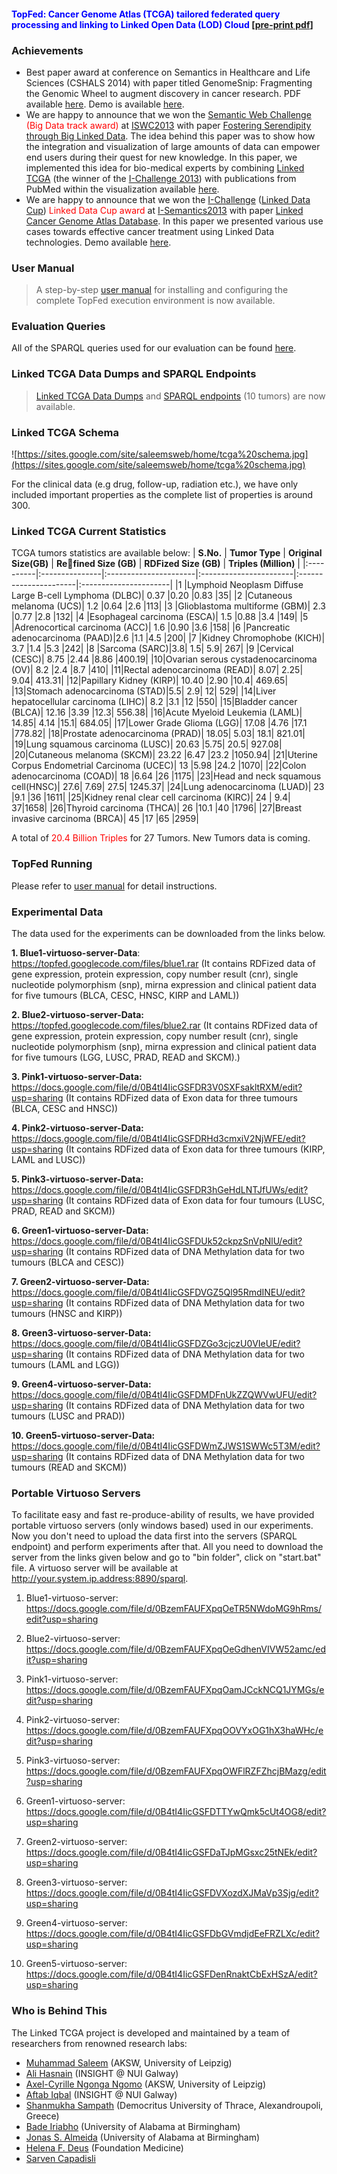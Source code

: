 #### <font color='blue'>TopFed: Cancer Genome Atlas (TCGA) tailored federated query  processing and linking to Linked Open Data (LOD) Cloud </font> [[pre-print pdf](http://www.jbiomedsem.com/imedia/1543416435123551_article.pdf)] ####

### Achievements ###

  * Best paper award at conference on Semantics in Healthcare and Life Sciences (CSHALS 2014) with paper titled GenomeSnip: Fragmenting the Genomic Wheel to augment discovery in cancer research. PDF available [here](http://goo.gl/Nkgi0P). Demo is available [here](http://srvgal78.deri.ie/genomeSnip/).
  * We are happy to announce that we won the [Semantic Web Challenge](http://challenge.semanticweb.org/) <font color='red'> (Big Data track award) </font> at [ISWC2013](http://iswc2013.semanticweb.org/) with paper [Fostering Serendipity through Big Linked Data](http://goo.gl/gGLtzi). The idea behind this paper was to show how the integration and visualization of large amounts of data can empower end users during their quest for new knowledge. In this paper, we implemented this idea for bio-medical experts by combining [Linked TCGA](http://goo.gl/bH9f9u) (the winner of the [I-Challenge 2013](http://i-semantics.tugraz.at/i-challenge/call-for-submissions)) with publications from PubMed within the visualization available [here](http://srvgal78.deri.ie/tcga-pubmed/).
  * We are happy to announce that we won the [I-Challenge](http://i-know.tugraz.at/i-know-awards-2013#linked_data_cup) ([Linked Data Cup](http://i-semantics.tugraz.at/i-challenge/call-for-submissions))<font color='red'> Linked Data Cup award </font>at [I-Semantics2013](http://i-semantics.tugraz.at/) with paper [Linked Cancer Genome Atlas Database](http://goo.gl/bH9f9u). In this paper we presented various use cases towards effective cancer treatment using Linked Data technologies. Demo available [here](http://linkeddatacup-demo.deri.ie/).

### User Manual ###

> A step-by-step [user manual](http://goo.gl/0oTAKV) for installing and configuring the complete TopFed execution environment is now available.

### Evaluation Queries ###
All of the SPARQL queries used for our evaluation can be found [here](http://goo.gl/UxUEXk).
### Linked TCGA Data Dumps and SPARQL Endpoints ###

> [Linked TCGA Data Dumps](http://tcga.deri.ie/dumps/) and [SPARQL endpoints](http://tcga.deri.ie/) (10 tumors) are now available.

### Linked TCGA Schema ###

![https://sites.google.com/site/saleemsweb/home/tcga%20schema.jpg](https://sites.google.com/site/saleemsweb/home/tcga%20schema.jpg)

For the clinical data (e.g drug, follow-up, radiation etc.), we have only included important properties as the complete list of properties is around 300.

### Linked TCGA Current Statistics ###

TCGA tumors statistics are available below:
| **S.No.** | **Tumor Type** | **Original Size(GB)** | **Refined Size (GB)** | **RDFized Size (GB)** | **Triples (Million)** |
|:----------|:---------------|:----------------------|:-----------------------|:----------------------|:----------------------|
|1 |Lymphoid Neoplasm Diffuse Large B-cell Lymphoma (DLBC)| 0.37 |0.20 |0.83 |35|
|2 |Cutaneous melanoma (UCS)| 1.2 |0.64 |2.6 |113|
|3 |Glioblastoma multiforme (GBM)| 2.3 |0.77 |2.8 |132|
|4 |Esophageal carcinoma (ESCA)| 1.5 |0.88 |3.4 |149|
|5 |Adrenocortical carcinoma (ACC)| 1.6 |0.90 |3.6 |158|
|6 |Pancreatic adenocarcinoma (PAAD)|2.6 |1.1 |4.5 |200|
|7 |Kidney Chromophobe (KICH)| 3.7 |1.4 |5.3 |242|
|8 |Sarcoma (SARC)|3.8| 1.5| 5.9| 267|
|9 |Cervical (CESC)| 8.75 |2.44 |8.86 |400.19|
|10|Ovarian serous cystadenocarcinoma (OV)| 8.2 |2.4 |8.7 |410|
|11|Rectal adenocarcinoma (READ)| 8.07| 2.25| 9.04| 413.31|
|12|Papillary Kidney (KIRP)| 10.40 |2.90 |10.4| 469.65|
|13|Stomach adenocarcinoma (STAD)|5.5| 2.9| 12| 529|
|14|Liver hepatocellular carcinoma (LIHC)| 8.2 |3.1 |12 |550|
|15|Bladder cancer (BLCA)| 12.16 |3.39 |12.3| 556.38|
|16|Acute Myeloid Leukemia (LAML)| 14.85| 4.14 |15.1| 684.05|
|17|Lower Grade Glioma (LGG)| 17.08 |4.76 |17.1 |778.82|
|18|Prostate adenocarcinoma (PRAD)| 18.05| 5.03| 18.1| 821.01|
|19|Lung squamous carcinoma (LUSC)| 20.63 |5.75| 20.5| 927.08|
|20|Cutaneous melanoma (SKCM)| 23.22 |6.47 |23.2 |1050.94|
|21|Uterine Corpus Endometrial Carcinoma (UCEC)| 13 |5.98 |24.2 |1070|
|22|Colon adenocarcinoma (COAD)| 18 |6.64 |26 |1175|
|23|Head and neck squamous cell(HNSC)| 27.6| 7.69| 27.5| 1245.37|
|24|Lung adenocarcinoma (LUAD)| 23 |9.1 |36 |1611|
|25|Kidney renal clear cell carcinoma (KIRC)| 24 | 9.4| 37|1658|
|26|Thyroid carcinoma (THCA)| 26 |10.1 |40 |1796|
|27|Breast invasive carcinoma (BRCA)| 45 |17 |65 |2959|

A total of <font color='red'> 20.4 Billion Triples </font>for 27 Tumors. New Tumors data is coming.

### TopFed Running ###

Please refer to [user manual](http://goo.gl/0oTAKV) for detail instructions.

### Experimental Data ###
The data used for the experiments can be downloaded from the links below.

**1. Blue1-virtuoso-server-Data**: https://topfed.googlecode.com/files/blue1.rar (It contains RDFized data of gene expression, protein expression, copy number result (cnr), single nucleotide polymorphism (snp), mirna expression and clinical patient data for five tumours (BLCA, CESC, HNSC, KIRP and LAML))

**2. Blue2-virtuoso-server-Data:** https://topfed.googlecode.com/files/blue2.rar (It contains RDFized data of gene expression, protein expression, copy number result (cnr), single nucleotide polymorphism (snp), mirna expression and clinical patient data for five tumours (LGG, LUSC, PRAD, READ and SKCM).)

**3. Pink1-virtuoso-server-Data:** https://docs.google.com/file/d/0B4tI4IicGSFDR3V0SXFsakltRXM/edit?usp=sharing (It contains RDFized data of Exon data for three tumours (BLCA, CESC and HNSC))

**4. Pink2-virtuoso-server-Data:** https://docs.google.com/file/d/0B4tI4IicGSFDRHd3cmxiV2NjWFE/edit?usp=sharing (It contains RDFized data of Exon data for three tumours (KIRP, LAML and LUSC))

**5. Pink3-virtuoso-server-Data:** https://docs.google.com/file/d/0B4tI4IicGSFDR3hGeHdLNTJfUWs/edit?usp=sharing (It contains RDFized data of Exon data for four tumours (LUSC, PRAD, READ and SKCM))

**6. Green1-virtuoso-server-Data:** https://docs.google.com/file/d/0B4tI4IicGSFDUk52ckpzSnVpNlU/edit?usp=sharing (It contains RDFized data of DNA Methylation data for two tumours (BLCA and CESC))

**7. Green2-virtuoso-server-Data:** https://docs.google.com/file/d/0B4tI4IicGSFDVGZ5Ql95RmdINEU/edit?usp=sharing (It contains RDFized data of DNA Methylation data for two tumours (HNSC and KIRP))

**8. Green3-virtuoso-server-Data:** https://docs.google.com/file/d/0B4tI4IicGSFDZGo3cjczU0VIeUE/edit?usp=sharing (It contains RDFized data of DNA Methylation data for two tumours (LAML and LGG))

**9. Green4-virtuoso-server-Data:** https://docs.google.com/file/d/0B4tI4IicGSFDMDFnUkZZQWVwUFU/edit?usp=sharing (It contains RDFized data of DNA Methylation data for two tumours (LUSC and PRAD))

**10. Green5-virtuoso-server-Data:** https://docs.google.com/file/d/0B4tI4IicGSFDWmZJWS1SWWc5T3M/edit?usp=sharing (It contains RDFized data of DNA Methylation data for two tumours (READ and SKCM))

### Portable Virtuoso Servers ###
To facilitate easy and fast re-produce-ability of results, we have provided portable virtuoso servers (only windows based) used in our experiments. Now you don't need to upload the data first into the servers (SPARQL endpoint) and perform experiments after that. All you need to download the server from the links given below and go to "bin folder", click on "start.bat" file. A virtuoso server will be available at http://your.system.ip.address:8890/sparql.

1. Blue1-virtuoso-server: https://docs.google.com/file/d/0BzemFAUFXpqOeTR5NWdoMG9hRms/edit?usp=sharing

2. Blue2-virtuoso-server: https://docs.google.com/file/d/0BzemFAUFXpqOeGdhenVIVW52amc/edit?usp=sharing

3. Pink1-virtuoso-server: https://docs.google.com/file/d/0BzemFAUFXpqOamJCckNCQ1JYMGs/edit?usp=sharing

4. Pink2-virtuoso-server: https://docs.google.com/file/d/0BzemFAUFXpqOOVYxOG1hX3haWHc/edit?usp=sharing

5. Pink3-virtuoso-server: https://docs.google.com/file/d/0BzemFAUFXpqOWFlRZFZhcjBMazg/edit?usp=sharing

6. Green1-virtuoso-server: https://docs.google.com/file/d/0B4tI4IicGSFDTTYwQmk5cUt4OG8/edit?usp=sharing

7. Green2-virtuoso-server: https://docs.google.com/file/d/0B4tI4IicGSFDaTJpMGsxc25tNEk/edit?usp=sharing

8. Green3-virtuoso-server: https://docs.google.com/file/d/0B4tI4IicGSFDVXozdXJMaVp3Sjg/edit?usp=sharing

9. Green4-virtuoso-server: https://docs.google.com/file/d/0B4tI4IicGSFDbGVmdjdEeFRZLXc/edit?usp=sharing

10. Green5-virtuoso-server: https://docs.google.com/file/d/0B4tI4IicGSFDenRnaktCbExHSzA/edit?usp=sharing

### Who is Behind This ###

The Linked TCGA project is developed and maintained by a team of researchers from renowned research labs:
  * [Muhammad Saleem](https://sites.google.com/site/saleemsweb/) (AKSW, University of Leipzig)
  * [Ali Hasnain](https://www.deri.ie/users/ali-hasnain/) (INSIGHT @ NUI Galway)
  * [Axel-Cyrille Ngonga Ngomo](http://aksw.org/AxelNgonga.html) (AKSW, University of Leipzig)
  * [Aftab Iqbal](http://www.deri.ie/users/aftab-iqbal/) (INSIGHT @ NUI Galway)
  * [Shanmukha Sampath](http://ts-eurotrain.eu/index.php/training-programme/fellows/sampath) (Democritus University of Thrace, Alexandroupoli, Greece)
  * [Bade Iriabho](https://sites.google.com/a/mathbiol.org/badeiriabho/) (University of Alabama at Birmingham)
  * [Jonas S. Almeida](http://jonasalmeida.info/) (University of Alabama at Birmingham)
  * [Helena F. Deus](http://lenadeus.info/) (Foundation Medicine)
  * [Sarven Capadisli ](http://csarven.ca)